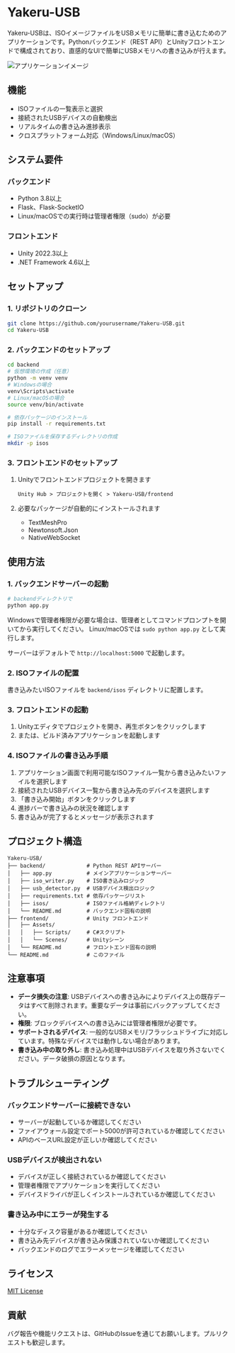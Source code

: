 # Yakeru-USB

Yakeru-USBは、ISOイメージファイルをUSBメモリに簡単に書き込むためのアプリケーションです。Pythonバックエンド（REST API）とUnityフロントエンドで構成されており、直感的なUIで簡単にUSBメモリへの書き込みが行えます。

![アプリケーションイメージ](.github/app_screenshot.png)

## 機能

- ISOファイルの一覧表示と選択
- 接続されたUSBデバイスの自動検出
- リアルタイムの書き込み進捗表示
- クロスプラットフォーム対応（Windows/Linux/macOS）

## システム要件

### バックエンド
- Python 3.8以上
- Flask、Flask-SocketIO
- Linux/macOSでの実行時は管理者権限（sudo）が必要

### フロントエンド
- Unity 2022.3以上
- .NET Framework 4.6以上

## セットアップ

### 1. リポジトリのクローン

```bash
git clone https://github.com/yourusername/Yakeru-USB.git
cd Yakeru-USB
```

### 2. バックエンドのセットアップ

```bash
cd backend
# 仮想環境の作成（任意）
python -m venv venv
# Windowsの場合
venv\Scripts\activate
# Linux/macOSの場合
source venv/bin/activate

# 依存パッケージのインストール
pip install -r requirements.txt

# ISOファイルを保存するディレクトリの作成
mkdir -p isos
```

### 3. フロントエンドのセットアップ

1. Unityでフロントエンドプロジェクトを開きます
   ```
   Unity Hub > プロジェクトを開く > Yakeru-USB/frontend
   ```

2. 必要なパッケージが自動的にインストールされます
   - TextMeshPro
   - Newtonsoft.Json
   - NativeWebSocket

## 使用方法

### 1. バックエンドサーバーの起動

```bash
# backendディレクトリで
python app.py
```

Windowsで管理者権限が必要な場合は、管理者としてコマンドプロンプトを開いてから実行してください。
Linux/macOSでは `sudo python app.py` として実行します。

サーバーはデフォルトで `http://localhost:5000` で起動します。

### 2. ISOファイルの配置

書き込みたいISOファイルを `backend/isos` ディレクトリに配置します。

### 3. フロントエンドの起動

1. Unityエディタでプロジェクトを開き、再生ボタンをクリックします
2. または、ビルド済みアプリケーションを起動します

### 4. ISOファイルの書き込み手順

1. アプリケーション画面で利用可能なISOファイル一覧から書き込みたいファイルを選択します
2. 接続されたUSBデバイス一覧から書き込み先のデバイスを選択します
3. 「書き込み開始」ボタンをクリックします
4. 進捗バーで書き込みの状況を確認します
5. 書き込みが完了するとメッセージが表示されます

## プロジェクト構造

```
Yakeru-USB/
├── backend/             # Python REST APIサーバー
│   ├── app.py           # メインアプリケーションサーバー
│   ├── iso_writer.py    # ISO書き込みロジック
│   ├── usb_detector.py  # USBデバイス検出ロジック
│   ├── requirements.txt # 依存パッケージリスト
│   ├── isos/            # ISOファイル格納ディレクトリ
│   └── README.md        # バックエンド固有の説明
├── frontend/            # Unity フロントエンド
│   ├── Assets/
│   │   ├── Scripts/     # C#スクリプト
│   │   └── Scenes/      # Unityシーン
│   └── README.md        # フロントエンド固有の説明
└── README.md            # このファイル
```

## 注意事項

- **データ損失の注意**: USBデバイスへの書き込みによりデバイス上の既存データはすべて削除されます。重要なデータは事前にバックアップしてください。
- **権限**: ブロックデバイスへの書き込みには管理者権限が必要です。
- **サポートされるデバイス**: 一般的なUSBメモリ/フラッシュドライブに対応しています。特殊なデバイスでは動作しない場合があります。
- **書き込み中の取り外し**: 書き込み処理中はUSBデバイスを取り外さないでください。データ破損の原因となります。

## トラブルシューティング

### バックエンドサーバーに接続できない
- サーバーが起動しているか確認してください
- ファイアウォール設定でポート5000が許可されているか確認してください
- APIのベースURL設定が正しいか確認してください

### USBデバイスが検出されない
- デバイスが正しく接続されているか確認してください
- 管理者権限でアプリケーションを実行してください
- デバイスドライバが正しくインストールされているか確認してください

### 書き込み中にエラーが発生する
- 十分なディスク容量があるか確認してください
- 書き込み先デバイスが書き込み保護されていないか確認してください
- バックエンドのログでエラーメッセージを確認してください

## ライセンス

[MIT License](LICENSE)

## 貢献

バグ報告や機能リクエストは、GitHubのIssueを通じてお願いします。プルリクエストも歓迎します。